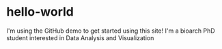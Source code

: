 # hello-world
I'm using the GitHub demo to get started using this site! 
I'm a bioarch PhD student interested in Data Analysis and Visualization 

